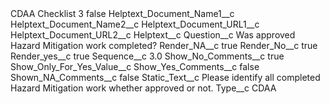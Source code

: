 <?xml version="1.0" encoding="UTF-8"?>
<CustomMetadata xmlns="http://soap.sforce.com/2006/04/metadata" xmlns:xsi="http://www.w3.org/2001/XMLSchema-instance" xmlns:xsd="http://www.w3.org/2001/XMLSchema">
    <label>CDAA Checklist 3</label>
    <protected>false</protected>
    <values>
        <field>Helptext_Document_Name1__c</field>
        <value xsi:nil="true"/>
    </values>
    <values>
        <field>Helptext_Document_Name2__c</field>
        <value xsi:nil="true"/>
    </values>
    <values>
        <field>Helptext_Document_URL1__c</field>
        <value xsi:nil="true"/>
    </values>
    <values>
        <field>Helptext_Document_URL2__c</field>
        <value xsi:nil="true"/>
    </values>
    <values>
        <field>Helptext__c</field>
        <value xsi:nil="true"/>
    </values>
    <values>
        <field>Question__c</field>
        <value xsi:type="xsd:string">Was approved Hazard Mitigation work completed?</value>
    </values>
    <values>
        <field>Render_NA__c</field>
        <value xsi:type="xsd:boolean">true</value>
    </values>
    <values>
        <field>Render_No__c</field>
        <value xsi:type="xsd:boolean">true</value>
    </values>
    <values>
        <field>Render_yes__c</field>
        <value xsi:type="xsd:boolean">true</value>
    </values>
    <values>
        <field>Sequence__c</field>
        <value xsi:type="xsd:double">3.0</value>
    </values>
    <values>
        <field>Show_No_Comments__c</field>
        <value xsi:type="xsd:boolean">true</value>
    </values>
    <values>
        <field>Show_Only_For_Yes_Value__c</field>
        <value xsi:nil="true"/>
    </values>
    <values>
        <field>Show_Yes_Comments__c</field>
        <value xsi:type="xsd:boolean">false</value>
    </values>
    <values>
        <field>Shown_NA_Comments__c</field>
        <value xsi:type="xsd:boolean">false</value>
    </values>
    <values>
        <field>Static_Text__c</field>
        <value xsi:type="xsd:string">Please identify all completed Hazard Mitigation work whether approved or not.</value>
    </values>
    <values>
        <field>Type__c</field>
        <value xsi:type="xsd:string">CDAA</value>
    </values>
</CustomMetadata>
